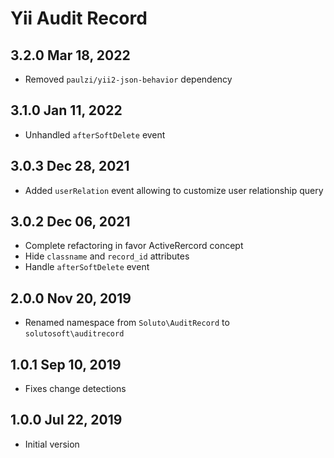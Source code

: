 Yii Audit Record
================

3.2.0 Mar 18, 2022
------------------

- Removed `paulzi/yii2-json-behavior` dependency

3.1.0 Jan 11, 2022
------------------

- Unhandled `afterSoftDelete` event

3.0.3 Dec 28, 2021
------------------

- Added `userRelation` event allowing to customize user relationship query

3.0.2 Dec 06, 2021
------------------

- Complete refactoring in favor ActiveRercord concept
- Hide `classname` and `record_id` attributes
- Handle `afterSoftDelete` event

2.0.0 Nov 20, 2019
------------------

- Renamed namespace from `Soluto\AuditRecord` to `solutosoft\auditrecord`

1.0.1 Sep 10, 2019
------------------

- Fixes change detections

1.0.0 Jul 22, 2019
------------------

- Initial version
